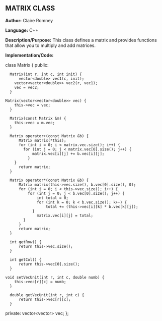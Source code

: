 ## MATRIX CLASS

**Author:** Claire Romney

**Language:** C++

**Description/Purpose:** This class defines a matrix and provides functions that allow you to multiply and add matrices.
  
**Implementation/Code:** 

  class Matrix {
  public:

	  Matrix(int r, int c, int init) {
		  vector<double> vec1(c, init);
  		vector<vector<double>> vec2(r, vec1);
	  	vec = vec2;
	  }

  	Matrix(vector<vector<double>> vec) {
	  	this->vec = vec;
	  }

	  Matrix(const Matrix &m) {
	  	this->vec = m.vec;
	  }
	
	  Matrix operator+(const Matrix &b) {
		  Matrix matrix(*this);
		  for (int i = 0; i < matrix.vec.size(); i++) {
		  	for (int j = 0; j < matrix.vec[0].size(); j++) {
		  		matrix.vec[i][j] += b.vec[i][j];
			  }
	  	}
		  return matrix;
	  }

	  Matrix operator*(const Matrix &b) {
		  Matrix matrix(this->vec.size(), b.vec[0].size(), 0);
		  for (int i = 0; i < this->vec.size(); i++) {
			  for (int j = 0; j < b.vec[0].size(); j++) {
				  int total = 0;
				  for (int k = 0; k < b.vec.size(); k++) {
					  total += (this->vec[i][k] * b.vec[k][j]);
			  	}
				  matrix.vec[i][j] = total;
		  	}
		  }
		  return matrix;
	  }

	  int getRow() {
		  return this->vec.size();
	  }

	  int getCol() {
		  return this->vec[0].size();
	  }

  	void setVecUnit(int r, int c, double numb) {
	  	this->vec[r][c] = numb;
	  }

	  double getVecUnit(int r, int c) {
		  return this->vec[r][c];
	  }

  private:
	  vector<vector<double>> vec;
  };
